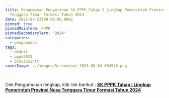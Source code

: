 ```yaml
---
title: Pengumuman Penyerahan SK PPPK Tahap I Lingkup Pemerintah Provinsi Nusa
  Tenggara Timur Formasi Tahun 2024
date: 2025-07-23T00:00:00.000Z
pinned: true
pinnedMainTerm: PPPK
pinnedSecondaryTerm: "2024"
categories:
  - pengumuman
tags:
  - bkdntt
  - pppk2023
  - provinsintt
coverImage: ../images/Screenshot-2025-08-04-094946.png

---
```


Cek Pengumunan lengkap, klik link berikut : [**SK PPPK Tahap I Lingkup Pemerintah Provinsi Nusa Tenggara Timur Formasi Tahun 2024**](https://drive.google.com/file/d/19XDMVU_rrWfTtL0Z_Xv0pKI0W_RC4pjO/view)
